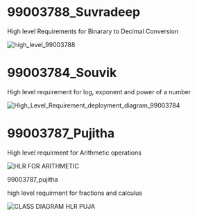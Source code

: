 # 99003788_Suvradeep

High level Requirements for Binarary to Decimal Conversion

![high_level_99003788](https://user-images.githubusercontent.com/78849542/107884624-03e46800-6f1c-11eb-87e1-16669b910eeb.png)


# 99003784_Souvik

High level requirement for log, exponent and power of a number

![High_Level_Requirement_deployment_diagram_99003784](https://user-images.githubusercontent.com/78857077/107885450-65a6d100-6f20-11eb-8dd8-9c5c7467bbf4.png)


# 99003787_Pujitha

High level requirment for Arithmetic operations 

![HLR FOR ARITHMETIC](https://user-images.githubusercontent.com/78854021/107904509-ffe33500-6f71-11eb-9104-8c19d9f06b0d.jpg)


99003787_pujitha

high level requirment for fractions and calculus

![CLASS DIAGRAM HLR PUJA](https://user-images.githubusercontent.com/78854021/107904633-623c3580-6f72-11eb-84f4-40c8da58eae1.jpg)
